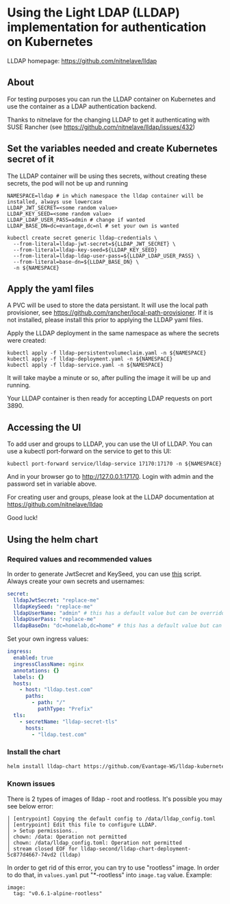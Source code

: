# Using the Light LDAP (LLDAP) implementation for authentication on Kubernetes

LLDAP homepage: https://github.com/nitnelave/lldap

## About

For testing purposes you can run the LLDAP container on Kubernetes and use the
container as a LDAP authentication backend.

Thanks to nitnelave for the changing LLDAP to get it authenticating with SUSE
Rancher (see https://github.com/nitnelave/lldap/issues/432)

## Set the variables needed and create Kubernetes secret of it

The LLDAP container will be using thes secrets, without creating these
secrets, the pod will not be up and running

```
NAMESPACE=lldap # in which namespace the lldap container will be installed, always use lowercase
LLDAP_JWT_SECRET=<some random value>
LLDAP_KEY_SEED=<some random value>
LLDAP_LDAP_USER_PASS=admin # change if wanted
LLDAP_BASE_DN=dc=evantage,dc=nl # set your own is wanted

kubectl create secret generic lldap-credentials \
  --from-literal=lldap-jwt-secret=${LLDAP_JWT_SECRET} \
  --from-literal=lldap-key-seed=${LLDAP_KEY_SEED}
  --from-literal=lldap-ldap-user-pass=${LLDAP_LDAP_USER_PASS} \
  --from-literal=base-dn=${LLDAP_BASE_DN} \
  -n ${NAMESPACE}
```

## Apply the yaml files

A PVC will be used to store the data persistant. It will use the local path provisioner,
see https://github.com/rancher/local-path-provisioner. If it is not installed, please
install this prior to applying the LLDAP yaml files.

Apply the LLDAP deployment in the same namespace as where the secrets were created:

```
kubectl apply -f lldap-persistentvolumeclaim.yaml -n ${NAMESPACE}
kubectl apply -f lldap-deployment.yaml -n ${NAMESPACE}
kubectl apply -f lldap-service.yaml -n ${NAMESPACE}
```

It will take maybe a minute or so, after pulling the image it will be up and running.

Your LLDAP container is then ready for accepting LDAP requests on port 3890.

## Accessing the UI

To add user and groups to LLDAP, you can use the UI of LLDAP. You can use a kubectl
port-forward on the service to get to this UI:
```
kubectl port-forward service/lldap-service 17170:17170 -n ${NAMESPACE}
```

And in your browser go to http://127.0.0.1:17170. Login with admin and the password set in variable above.

For creating user and groups, please look at the LLDAP documentation at https://github.com/nitnelave/lldap

Good luck!

## Using the helm chart

### Required values and recommended values

In order to generate JwtSecret and KeySeed, you can use [this](https://github.com/lldap/lldap/blob/main/generate_secrets.sh) script. Always create your own secrets and usernames:
```yaml
secret:
  lldapJwtSecret: "replace-me"
  lldapKeySeed: "replace-me"
  lldapUserName: "admin" # this has a default value but can be overridden
  lldapUserPass: "replace-me"
  lldapBaseDn: "dc=homelab,dc=home" # this has a default value but can be overridden
```

Set your own ingress values:
```yaml
ingress:
  enabled: true
  ingressClassName: nginx
  annotations: {}
  labels: {}
  hosts:
    - host: "lldap.test.com"
      paths:
        - path: "/"
          pathType: "Prefix"
  tls:
    - secretName: "lldap-secret-tls"
      hosts:
        - "lldap.test.com"
```

### Install the chart

```bash
helm install lldap-chart https://github.com/Evantage-WS/lldap-kubernetes/releases/download/lldap-chart-0.3.4/lldap-chart-0.3.4.tgz
```

### Known issues

There is 2 types of images of lldap - root and rootless. It's possible you may see below error:
```
│ [entrypoint] Copying the default config to /data/lldap_config.toml
│ [entrypoint] Edit this file to configure LLDAP.
│ > Setup permissions..
│ chown: /data: Operation not permitted
│ chown: /data/lldap_config.toml: Operation not permitted
│ stream closed EOF for lldap-second/lldap-chart-deployment-5c877d4667-74vd2 (lldap)
```

In order to get rid of this error, you can try to use "rootless" image. In order to do that, in ```values.yaml``` put "*-rootless" into ```image.tag``` value. Example:
```
image:
  tag: "v0.6.1-alpine-rootless"
```
